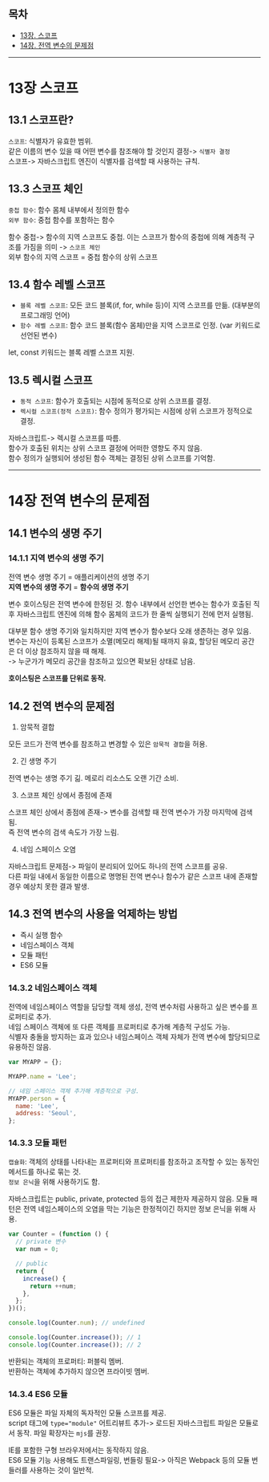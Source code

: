 ## 목차

- [13장. 스코프](#13장-스코프)
- [14장. 전역 변수의 문제점](#14장-전역-변수의-문제점)

---

# 13장 스코프

## 13.1 스코프란?

`스코프`: 식별자가 유효한 범위.  
같은 이름의 변수 있을 때 어떤 변수를 참조해야 할 것인지 결정-> `식별자 결정`  
스코프-> 자바스크립트 엔진이 식별자를 검색할 때 사용하는 규칙.

## 13.3 스코프 체인

`중첩 함수`: 함수 몸체 내부에서 정의한 함수  
`외부 함수`: 중첩 함수를 포함하는 함수

함수 중첩-> 함수의 지역 스코프도 중첩. 이는 스코프가 함수의 중첩에 의해 계층적 구조를 가짐을 의미 -> `스코프 체인`  
외부 함수의 지역 스코프 = 중첩 함수의 상위 스코프

## 13.4 함수 레벨 스코프

- `블록 레벨 스코프`: 모든 코드 블록(if, for, while 등)이 지역 스코프를 만듦. (대부분의 프로그래밍 언어)
- `함수 레벨 스코프`: 함수 코드 블록(함수 몸체)만을 지역 스코프로 인정. (var 키워드로 선언된 변수)

let, const 키워드는 블록 레벨 스코프 지원.

## 13.5 렉시컬 스코프

- `동적 스코프`: 함수가 호출되는 시점에 동적으로 상위 스코프를 결정.
- `렉시컬 스코프(정적 스코프)`: 함수 정의가 평가되는 시점에 상위 스코프가 정적으로 결정.

자바스크립트-> 렉시컬 스코프를 따름.  
함수가 호출된 위치는 상위 스코프 결정에 어떠한 영향도 주지 않음.  
함수 정의가 실행되어 생성된 함수 객체는 결정된 상위 스코프를 기억함.

---

# 14장 전역 변수의 문제점

## 14.1 변수의 생명 주기

### 14.1.1 지역 변수의 생명 주기

전역 변수 생명 주기 = 애플리케이션의 생명 주기  
**지역 변수의 생명 주기** = **함수의 생명 주기**

변수 호이스팅은 전역 변수에 한정된 것. 함수 내부에서 선언한 변수는 함수가 호출된 직후 자바스크립트 엔진에 의해 함수 몸체의 코드가 한 줄씩 실행되기 전에 먼저 실행됨.

대부분 함수 생명 주기와 일치하지만 지역 변수가 함수보다 오래 생존하는 경우 있음.  
변수는 자신이 등록된 스코프가 소멸(메모리 해제)될 때까지 유효, 할당된 메모리 공간은 더 이상 참조하지 않을 때 해제.  
-> 누군가가 메모리 공간을 참조하고 있으면 확보된 상태로 남음.

**호이스팅은 스코프를 단위로 동작.**

## 14.2 전역 변수의 문제점

1. 암묵적 결합

모든 코드가 전역 변수를 참조하고 변경할 수 있은 `암묵적 결합`을 허용.

2. 긴 생명 주기

전역 변수는 생명 주기 긺. 메로리 리소스도 오랜 기간 소비.

3. 스코프 체인 상에서 종점에 존재

스코프 체인 상에서 종점에 존재-> 변수를 검색할 때 전역 변수가 가장 마지막에 검색됨.  
즉 전역 변수의 검색 속도가 가장 느림.

4. 네임 스페이스 오염

자바스크립트 문제점-> 파일이 분리되어 있어도 하나의 전역 스코프를 공유.  
다른 파일 내에서 동일한 이름으로 명명된 전역 변수나 함수가 같은 스코프 내에 존재할 경우 예상치 못한 결과 발생.

## 14.3 전역 변수의 사용을 억제하는 방법

- 즉시 실행 함수
- 네임스페이스 객체
- 모듈 패턴
- ES6 모듈

### 14.3.2 네임스페이스 객체

전역에 네임스페이스 역할을 담당할 객체 생성, 전역 변수처럼 사용하고 싶은 변수를 프로퍼티로 추가.  
네임 스페이스 객체에 또 다른 객체를 프로퍼티로 추가해 계층적 구성도 가능.  
식별자 충돌을 방지하는 효과 있으나 네임스페이스 객체 자체가 전역 변수에 할당되므로 유용하진 않음.

```js
var MYAPP = {};

MYAPP.name = 'Lee';

// 네임 스페이스 객체 추가해 계층적으로 구성.
MYAPP.person = {
  name: 'Lee',
  address: 'Seoul',
};
```

### 14.3.3 모듈 패턴

`캡슐화`: 객체의 상태를 나타내는 프로퍼티와 프로퍼티를 참조하고 조작할 수 있는 동작인 메서드를 하나로 묶는 것.  
`정보 은닉`을 위해 사용하기도 함.

자바스크립트는 public, private, protected 등의 접근 제한자 제공하지 않음. 모듈 패턴은 전역 네임스페이스의 오염을 막는 기능은 한정적이긴 하지만 정보 은닉을 위해 사용.

```js
var Counter = (function () {
  // private 변수
  var num = 0;

  // public
  return {
    increase() {
      return ++num;
    },
  };
})();

console.log(Counter.num); // undefined

console.log(Counter.increase()); // 1
console.log(Counter.increase()); // 2
```

반환되는 객체의 프로퍼티: 퍼블릭 멤버.  
반환하는 객체에 추가하지 않으면 프라이빗 멤버.

### 14.3.4 ES6 모듈

ES6 모듈은 파일 자체의 독자적인 모듈 스코프를 제공.  
script 태그에 `type="module"` 어트리뷰트 추가-> 로드된 자바스크립트 파일은 모듈로서 동작. 파일 확장자는 `mjs`를 권장.

IE를 포함한 구형 브라우저에서는 동작하지 않음.  
ES6 모듈 기능 사용해도 트랜스파일링, 번들링 필요-> 아직은 Webpack 등의 모듈 번들러를 사용하는 것이 일반적.
